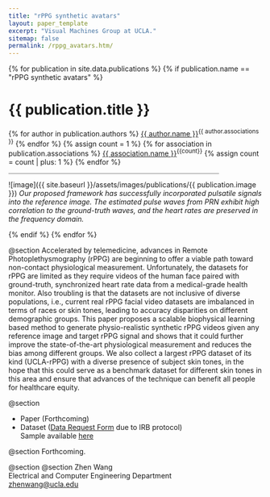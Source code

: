 ```yaml
---
title: "rPPG synthetic avatars"
layout: paper_template
excerpt: "Visual Machines Group at UCLA."
sitemap: false
permalink: /rppg_avatars.htm/
---
```


{% for publication in site.data.publications %}
{% if publication.name == "rPPG synthetic avatars" %}

# {{ publication.title }}
{% for author in publication.authors %} [{{ author.name }}]({{author.link}})<sup>{{ author.associations }}</sup>
{% endfor %}
{% assign count = 1 %}
{% for association in publication.associations %} [{{ association.name }}]({{association.link}})<sup>{{count}}</sup> {% assign count = count | plus: 1 %}
{% endfor %}

<hr class="center" style="width: 83%; color: grey; height: 0.18px; background-color:grey;"/>

![image]({{ site.baseurl }}/assets/images/publications/{{ publication.image }})
*Our proposed framework has successfully incorporated pulsatile signals into the reference image. The estimated pulse waves from PRN exhibit high correlation to the ground-truth waves, and the heart rates are preserved in the frequency
domain.*
<br>

{% endif %}
{% endfor %}

<!--

  1 Abstract
  2 Files
  3 Citations
  4 Press
  5 Contact
  6 FAQ
  7 Media

-->

@section
Accelerated by telemedicine, advances in Remote Photoplethysmography (rPPG) are beginning to offer a viable path toward non-contact physiological measurement. Unfortunately, the datasets for rPPG are limited as they require videos of the human face paired with ground-truth, synchronized heart rate data from a medical-grade health monitor. Also troubling is that the datasets are not inclusive of diverse populations, i.e., current real rPPG facial video datasets are imbalanced in terms of races or skin tones, leading to accuracy disparities on different demographic groups.  This paper proposes a scalable biophysical learning based method to generate physio-realistic synthetic rPPG videos given any reference image and target rPPG signal and shows that it could further improve the state-of-the-art physiological measurement and reduces the bias among different groups. We also collect a largest rPPG dataset of its kind (UCLA-rPPG) with a diverse presence of subject skin tones, in the hope that this could serve as a benchmark dataset for different skin tones in this area and ensure that advances of the technique can benefit all people for healthcare equity.


@section
- Paper (Forthcoming)
- Dataset ([Data Request Form](https://docs.google.com/forms/d/e/1FAIpQLSc6rtDlh9G1ZesZSa6eHqcJguXl9aYvbyaoiRlrtAQaOC6Y8Q/viewform?usp=pp_url) due to IRB protocol)\
Sample available [here](https://drive.google.com/drive/folders/1n0ssQrAIBPYezFGLmMjpOjfEWwTj34hP?usp=sharing)

@section
Forthcoming.

@section
@section
Zhen Wang \
Electrical and Computer Engineering Department \
zhenwang@ucla.edu

